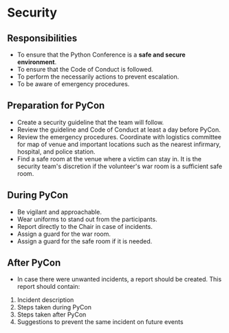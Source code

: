 # Security

## Responsibilities
- To ensure that the Python Conference is a **safe and secure environment**.
- To ensure that the Code of Conduct is followed.
- To perform the necessarily actions to prevent escalation.
- To be aware of emergency procedures.

## Preparation for PyCon
- Create a security guideline that the team will follow.
- Review the guideline and Code of Conduct at least a day before PyCon.
- Review the emergency procedures. Coordinate with logistics committee for map of venue and important locations such as the nearest infirmary, hospital, and police station.
- Find a safe room at the venue where a victim can stay in. It is the security team's discretion if the volunteer's war room is a sufficient safe room.

## During PyCon
- Be vigilant and approachable.
- Wear uniforms to stand out from the participants.
- Report directly to the Chair in case of incidents.
- Assign a guard for the war room.
- Assign a guard for the safe room if it is needed.

## After PyCon
- In case there were unwanted incidents, a report should be created. This report should contain:
1. Incident description
1. Steps taken during PyCon
1. Steps taken after PyCon
1. Suggestions to prevent the same incident on future events
